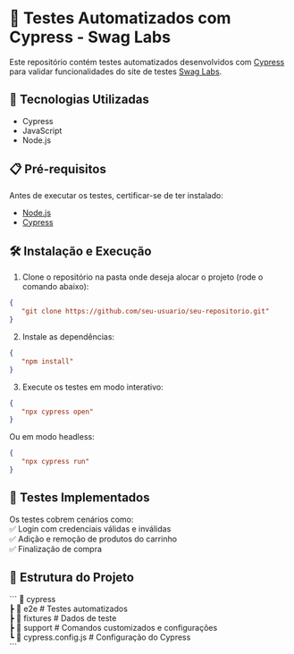 # 🚀 Testes Automatizados com Cypress - Swag Labs  

Este repositório contém testes automatizados desenvolvidos com [Cypress](https://www.cypress.io/) para validar funcionalidades do site de testes [Swag Labs](https://www.saucedemo.com/).  

## 📌 Tecnologias Utilizadas  
- Cypress  
- JavaScript  
- Node.js  

## 📋 Pré-requisitos  
Antes de executar os testes, certificar-se de ter instalado:  
- [Node.js](https://nodejs.org/)  
- [Cypress](https://docs.cypress.io/guides/getting-started/installing-cypress)  

## 🛠️ Instalação e Execução  

1. Clone o repositório na pasta onde deseja alocar o projeto (rode o comando abaixo):
   
```json
{
   "git clone https://github.com/seu-usuario/seu-repositorio.git"
}
```
2. Instale as dependências:  
```json
{
   "npm install"
}
```
3. Execute os testes em modo interativo:  
```json
{
   "npx cypress open"
}
```
   Ou em modo headless:  
```json
{
   "npx cypress run"
}
```
## 🧪 Testes Implementados  
Os testes cobrem cenários como:  
✅ Login com credenciais válidas e inválidas  
✅ Adição e remoção de produtos do carrinho  
✅ Finalização de compra  

## 📌 Estrutura do Projeto  
\`\`\`
📂 cypress  
 ┣ 📂 e2e            # Testes automatizados  
 ┣ 📂 fixtures       # Dados de teste  
 ┣ 📂 support        # Comandos customizados e configurações  
 ┗ 📜 cypress.config.js  # Configuração do Cypress  
\`\`\`  
